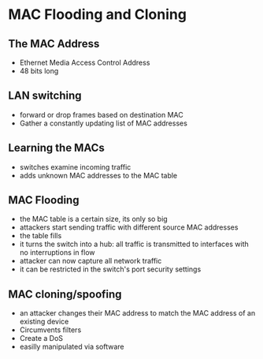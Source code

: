 # MAC Flooding and Cloning

## The MAC Address

- Ethernet Media Access Control Address
- 48 bits long

## LAN switching

- forward or drop frames based on destination MAC
- Gather a constantly updating list of MAC addresses

## Learning the MACs

- switches examine incoming traffic
- adds unknown MAC addresses to the MAC table

## MAC Flooding

- the MAC table is a certain size, its only so big
- attackers start sending traffic with different source MAC addresses
- the table fills
- it turns the switch into a hub: all traffic is transmitted to interfaces with no interruptions in flow
- attacker can now capture all network traffic
- it can be restricted in the switch's port security settings

## MAC cloning/spoofing

- an attacker changes their MAC address to match the MAC address of an existing device
- Circumvents filters
- Create a DoS
- easilly manipulated via software
